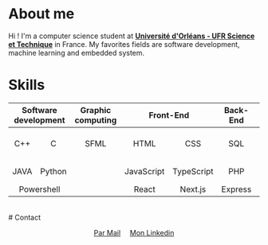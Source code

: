 # About me

Hi ! I'm a computer science student at <a href='https://www.univ-orleans.fr/fr/sciences-techniques/formation/informatique/master-informatique'>**Université d'Orléans - UFR Science et Technique**</a> in France. My favorites fields are software development, machine learning and embedded system.
<br>

# Skills

<table align="center">
	<thead> 
		<tr>
			<th colspan='2' align='center'>Software development</th>
			<th colspan='1' algin='center'>Graphic computing</th>
			<th colspan='2' align='center'>Front-End</th>
			<th colspan='1' align='center'>Back-End</th> 
			<th colspan='1' align='center'>Machine Learning</th> 
			<th colspan='1' align='center'>Tools - Other</th>
		</tr>
	</thead>
	<tbody>
		<tr>
			<td align='center'>C++</td>
			<td align='center'>C</td>
			<td align='center'>SFML</td>
			<td align='center'>HTML</td>
			<td align='center'>CSS</td>
			<td align='center'>SQL</td>
			<td align='center'>PyTorch</td>
			<td align='center'>Adobe Premiere Pro</td>
		</tr>
		<tr>
			<td align='center'>JAVA</td>
			<td align='center'>Python</td>
			<td align='center'></td>
			<td align='center'>JavaScript</td>
			<td align='center'>TypeScript</td>
			<td align='center'>PHP</td>
			<td align='center'>Theory</td>
			<td align='center'>Adobe Photoshop</td> 
		</tr>
		<tr>
			<td align='center' colspan='2'>Powershell</td>
			<td align='center'></td>
			<td align='center'>React</td>
			<td align='center'>Next.js</td>
			<td align='center'>Express</td>
			<td align='center'></td>
			<td align='center'>Git</td>
		</tr>
	</tbody>
</table>
<br>
# Contact
<p align='center'>
	<a href="mailto:nikola.gandon@gmail.com" style="padding-right: 15px">Par Mail</a>
	<a href="https://www.linkedin.com/in/nikola-gandon/">Mon Linkedin</a>
</p>
